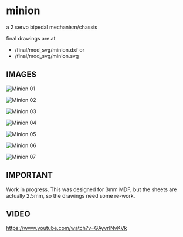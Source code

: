 # minion
a 2 servo bipedal mechanism/chassis

final drawings are at 
- /final/mod_svg/minion.dxf
or
- /final/mod_svg/minion.svg

## IMAGES

![Minion 01](/images/minion_01.png)

![Minion 02](/images/minion_02.png)

![Minion 03](/images/minion_03.png)

![Minion 04](/images/minion_04.png)

![Minion 05](/images/minion_05.png)

![Minion 06](/images/minion_06.png)

![Minion 07](/images/minion_07.png)

## IMPORTANT
Work in progress. This was designed for 3mm MDF, but the sheets are actually 2.5mm, so the drawings need some re-work.

## VIDEO
https://www.youtube.com/watch?v=GAyvrINvKVk


